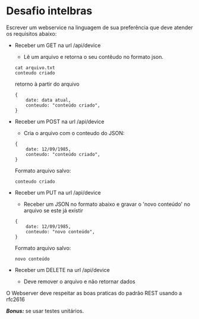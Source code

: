 # Desafio intelbras

Escrever um webservice na linguagem de sua preferência que deve atender os requisitos abaixo:

* Receber um GET na url /api/device
	* Lê um arquivo e retorna o seu contêudo no formato json.
	
	
	```
	cat arquivo.txt
	conteudo criado
	```
	
	retorno à partir do arquivo
	```
	{
		date: data atual,
		conteudo: "conteúdo criado",
	}
	```

* Receber um POST na url /api/device
	* Cria o arquivo com o conteudo do JSON: 
	```
	{
		date: 12/09/1985,
		conteudo: "conteúdo criado",
	}
	```
	
	Formato arquivo salvo:
	```
	conteudo criado
	```

* Receber um PUT na url /api/device
	* Receber um JSON no formato abaixo e gravar o 'novo conteúdo' no arquivo se este já existir
	```
	{
		date: 12/09/1985,
		conteudo: "novo conteúdo",
	}
	```
	Formato arquivo salvo:
	```
	novo conteúdo
	```

* Receber um DELETE na url /api/device
	* Deve remover o arquivo e não retornar dados


O Webserver deve respeitar as boas praticas do padrão REST usando a rfc2616

***Bonus:*** se usar testes unitários.
